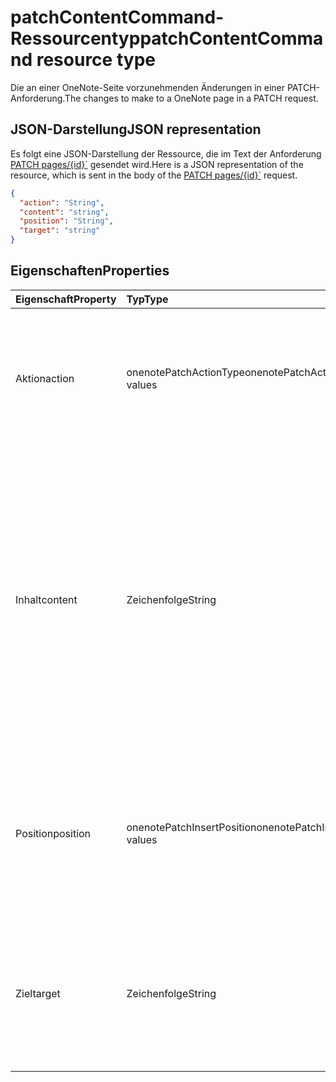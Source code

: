 # <a name="patchcontentcommand-resource-type"></a><span data-ttu-id="f09a2-101">patchContentCommand-Ressourcentyp</span><span class="sxs-lookup"><span data-stu-id="f09a2-101">patchContentCommand resource type</span></span>

<span data-ttu-id="f09a2-102">Die an einer OneNote-Seite vorzunehmenden Änderungen in einer PATCH-Anforderung.</span><span class="sxs-lookup"><span data-stu-id="f09a2-102">The changes to make to a OneNote page in a PATCH request.</span></span>

## <a name="json-representation"></a><span data-ttu-id="f09a2-103">JSON-Darstellung</span><span class="sxs-lookup"><span data-stu-id="f09a2-103">JSON representation</span></span>

<span data-ttu-id="f09a2-104">Es folgt eine JSON-Darstellung der Ressource, die im Text der Anforderung [PATCH pages/{id}\`](../api/page_update.md) gesendet wird.</span><span class="sxs-lookup"><span data-stu-id="f09a2-104">Here is a JSON representation of the resource, which is sent in the body of the [PATCH pages/{id}\`](../api/page_update.md) request.</span></span> 

<!-- {
  "blockType": "resource",
  "optionalProperties": [

  ],
  "@odata.type": "microsoft.graph.onenotePatchContentCommand"
}-->

```json
{
  "action": "String",
  "content": "string",
  "position": "String",
  "target": "string"
}

```

## <a name="properties"></a><span data-ttu-id="f09a2-105">Eigenschaften</span><span class="sxs-lookup"><span data-stu-id="f09a2-105">Properties</span></span>
| <span data-ttu-id="f09a2-106">Eigenschaft</span><span class="sxs-lookup"><span data-stu-id="f09a2-106">Property</span></span>     | <span data-ttu-id="f09a2-107">Typ</span><span class="sxs-lookup"><span data-stu-id="f09a2-107">Type</span></span>   |<span data-ttu-id="f09a2-108">Beschreibung</span><span class="sxs-lookup"><span data-stu-id="f09a2-108">Description</span></span>|
|:---------------|:--------|:----------|
|<span data-ttu-id="f09a2-109">Aktion</span><span class="sxs-lookup"><span data-stu-id="f09a2-109">action</span></span>|<span data-ttu-id="f09a2-110">onenotePatchActionType</span><span class="sxs-lookup"><span data-stu-id="f09a2-110">onenotePatchActionType values</span></span>|<span data-ttu-id="f09a2-111">Die auf das Zielelement anzuwendende Aktion.</span><span class="sxs-lookup"><span data-stu-id="f09a2-111">The action to perform on the target element.</span></span> <span data-ttu-id="f09a2-112">Die möglichen Werte sind: `replace`, `append`, `delete`, `insert`, oder`prepend`.</span><span class="sxs-lookup"><span data-stu-id="f09a2-112">The possible values are `replace`, `append`, `delete`, `insert`, , , , , , , , or `prepend`.</span></span>|
|<span data-ttu-id="f09a2-113">Inhalt</span><span class="sxs-lookup"><span data-stu-id="f09a2-113">content</span></span>|<span data-ttu-id="f09a2-114">Zeichenfolge</span><span class="sxs-lookup"><span data-stu-id="f09a2-114">String</span></span>|<span data-ttu-id="f09a2-p102">Eine Zeichenfolge aus wohlgeformtem HTML-Code, die der Seite hinzugefügt werden soll, sowie alle Bild- oder Dateibinärdaten. Wenn der Inhalt Binärdaten enthält, muss die Anforderung unter Verwendung des Inhaltstyps `multipart/form-data` mit der Komponente „Commands“ gesendet werden</span><span class="sxs-lookup"><span data-stu-id="f09a2-p102">A string of well-formed HTML to add to the page, and any image or file binary data. If the content contains binary data, the request must be sent using the `multipart/form-data` content type with a "Commands" part.</span></span> |
|<span data-ttu-id="f09a2-117">Position</span><span class="sxs-lookup"><span data-stu-id="f09a2-117">position</span></span>|<span data-ttu-id="f09a2-118">onenotePatchInsertPosition</span><span class="sxs-lookup"><span data-stu-id="f09a2-118">onenotePatchInsertPosition values</span></span>|<span data-ttu-id="f09a2-119">Die Position, an der der angegebene Inhalt hinzugefügt werden soll, relativ zum Zielelement.</span><span class="sxs-lookup"><span data-stu-id="f09a2-119">The location to add the supplied content, relative to the target element.</span></span> <span data-ttu-id="f09a2-120">Die möglichen Werte sind: `after` (Standard) oder `before`.</span><span class="sxs-lookup"><span data-stu-id="f09a2-120">The possible values are , , , , , , , , , , , or .</span></span>|
|<span data-ttu-id="f09a2-121">Ziel</span><span class="sxs-lookup"><span data-stu-id="f09a2-121">target</span></span>|<span data-ttu-id="f09a2-122">Zeichenfolge</span><span class="sxs-lookup"><span data-stu-id="f09a2-122">String</span></span>|<span data-ttu-id="f09a2-p104">Das zu aktualisierende Element. Muss die `#<data-id>` oder die generierte `<id>` des Elements oder das Schlüsselwort `body` oder `title` sein.</span><span class="sxs-lookup"><span data-stu-id="f09a2-p104">The element to update. Must be the `#<data-id>` or the generated `<id>` of the element, or the `body` or `title` keyword.</span></span>|

<!-- uuid: 8fcb5dbc-d5aa-4681-8e31-b001d5168d79
2015-10-25 14:57:30 UTC -->
<!-- {
  "type": "#page.annotation",
  "description": "patchContentCommand resource",
  "keywords": "",
  "section": "documentation",
  "tocPath": ""
}-->
